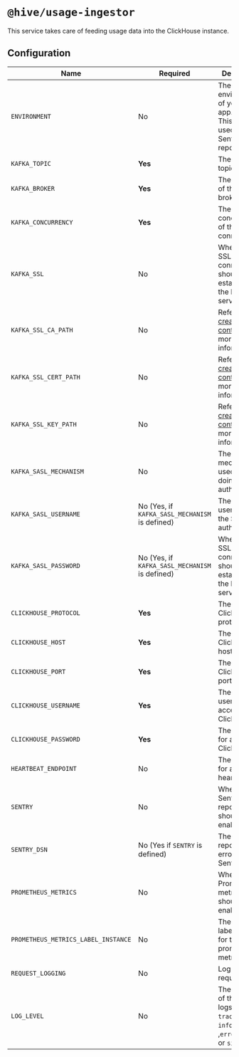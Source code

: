 # `@hive/usage-ingestor`

This service takes care of feeding usage data into the ClickHouse instance.

## Configuration

| Name                                | Required                                       | Description                                                                                                                                          | Example Value                                        |
| ----------------------------------- | ---------------------------------------------- | ---------------------------------------------------------------------------------------------------------------------------------------------------- | ---------------------------------------------------- |
| `ENVIRONMENT`                       | No                                             | The environment of your Hive app. (**Note:** This will be used for Sentry reporting.)                                                                | `staging`                                            |
| `KAFKA_TOPIC`                       | **Yes**                                        | The kafka topic.                                                                                                                                     | `usage_reports_v2`                                   |
| `KAFKA_BROKER`                      | **Yes**                                        | The address of the Kafka broker.                                                                                                                     | `127.0.0.1:29092`                                    |
| `KAFKA_CONCURRENCY`                 | **Yes**                                        | The concurrency of the Kafka connection.                                                                                                             | `3`                                                  |
| `KAFKA_SSL`                         | No                                             | Whether an SSL connection should be established to the kafka service.                                                                                | `1` (enabled) or `0` (disabled)                      |
| `KAFKA_SSL_CA_PATH`                 | No                                             | Refer to [TLS create secure context](https://nodejs.org/dist/latest-v8.x/docs/api/tls.html#tls_tls_createsecurecontext_options) for more information | `./path_to_ca`                                       |
| `KAFKA_SSL_CERT_PATH`               | No                                             | Refer to [TLS create secure context](https://nodejs.org/dist/latest-v8.x/docs/api/tls.html#tls_tls_createsecurecontext_options) for more information | `./path_to_cert`                                     |
| `KAFKA_SSL_KEY_PATH`                | No                                             | Refer to [TLS create secure context](https://nodejs.org/dist/latest-v8.x/docs/api/tls.html#tls_tls_createsecurecontext_options) for more information | `./path_to_key`                                      |
| `KAFKA_SASL_MECHANISM`              | No                                             | The mechanism used for doing SASL authentication                                                                                                     | `plain` or `scram-sha-256` or `scram-sha-512`        |
| `KAFKA_SASL_USERNAME`               | No (Yes, if `KAFKA_SASL_MECHANISM` is defined) | The username for the SASL authentication                                                                                                             | `letmein`                                            |
| `KAFKA_SASL_PASSWORD`               | No (Yes, if `KAFKA_SASL_MECHANISM` is defined) | Whether an SSL connection should be established to the kafka service.                                                                                | `letmein`                                            |
| `CLICKHOUSE_PROTOCOL`               | **Yes**                                        | The ClickHouse protocol.                                                                                                                             | `http` or `https`                                    |
| `CLICKHOUSE_HOST`                   | **Yes**                                        | The ClickHouse host.                                                                                                                                 | `127.0.0.1`                                          |
| `CLICKHOUSE_PORT`                   | **Yes**                                        | The ClickHouse port.                                                                                                                                 | `8443`                                               |
| `CLICKHOUSE_USERNAME`               | **Yes**                                        | The username for accessing ClickHouse.                                                                                                               | `letmein`                                            |
| `CLICKHOUSE_PASSWORD`               | **Yes**                                        | The password for accessing ClickHouse.                                                                                                               | `letmein`                                            |
| `HEARTBEAT_ENDPOINT`                | No                                             | The endpoint for a heartbeat.                                                                                                                        | `http://127.0.0.1:6969/heartbeat`                    |
| `SENTRY`                            | No                                             | Whether Sentry error reporting should be enabled.                                                                                                    | `1` (enabled) or `0` (disabled)                      |
| `SENTRY_DSN`                        | No (Yes if `SENTRY` is defined)                | The DSN for reporting errors to Sentry.                                                                                                              | `https://dooobars@o557896.ingest.sentry.io/12121212` |
| `PROMETHEUS_METRICS`                | No                                             | Whether Prometheus metrics should be enabled                                                                                                         | `1` (enabled) or `0` (disabled)                      |
| `PROMETHEUS_METRICS_LABEL_INSTANCE` | No                                             | The instance label added for the prometheus metrics.                                                                                                 | `usage-ingestor`                                     |
| `REQUEST_LOGGING`                   | No                                             | Log http requests                                                                                                                                    | `1` (enabled) or `0` (disabled)                      |
| `LOG_LEVEL`                         | No                                             | The verbosity of the service logs. One of `trace`, `debug`, `info`, `warn` ,`error`, `fatal` or `silent`                                             | `info` (default)                                     |
